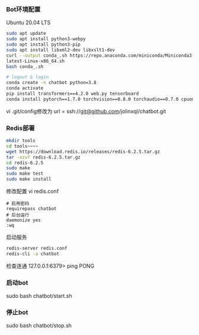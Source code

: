 ### Bot环境配置
Ubuntu 20.04 LTS
``` bash
sudo apt update
sudo apt install python3-webpy
sudo apt install python3-pip
sudo apt install libxml2-dev libxslt1-dev
curl --output conda_.sh https://repo.anaconda.com/miniconda/Miniconda3-
latest-Linux-x86_64.sh
bash conda_.sh

# logout & login
conda create -n chatbot python=3.8
conda activate
pip install transformers==4.2.0 web.py tensorboard
conda install pytorch==1.7.0 torchvision==0.8.0 torchaudio==0.7.0 cpuonly -c pytorch
```
vi .git/config修改为
url = ssh://git@github.com/jolinxql/chatbot.git

### Redis部署
```bash
mkdir tools
cd tools~~~~
wget https://download.redis.io/releases/redis-6.2.5.tar.gz
tar -xzvf redis-6.2.5.tar.gz
cd redis-6.2.5
sudo make
sudo make test
sudo make install
```
修改配置
vi redis.conf
```
# 启用密码
requirepass chatbot
# 后台运行
daemonize yes
:wq
```
启动服务
``` bash
redis-server redis.conf
redis-cli -a chatbot
```
检查连通
127.0.0.1:6379> ping
PONG

### 启动bot
sudo bash chatbot/start.sh
### 停止bot
sudo bash chatbot/stop.sh